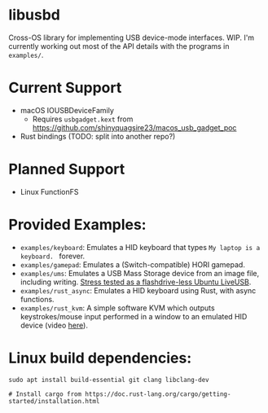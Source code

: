 # libusbd

Cross-OS library for implementing USB device-mode interfaces. WIP. I'm currently working out most of the API details with the programs in `examples/`.

# Current Support
 - macOS IOUSBDeviceFamily
   - Requires `usbgadget.kext` from https://github.com/shinyquagsire23/macos_usb_gadget_poc
 - Rust bindings (TODO: split into another repo?)

# Planned Support
 - Linux FunctionFS

# Provided Examples:
 - `examples/keyboard`: Emulates a HID keyboard that types `My laptop is a keyboard. ` forever.
 - `examples/gamepad`: Emulates a (Switch-compatible) HORI gamepad.
 - `examples/ums`: Emulates a USB Mass Storage device from an image file, including writing. [Stress tested as a flashdrive-less Ubuntu LiveUSB](https://www.youtube.com/watch?v=MR_B6qVGMl0).
 - `examples/rust_async`: Emulates a HID keyboard using Rust, with async functions.
 - `examples/rust_kvm`: A simple software KVM which outputs keystrokes/mouse input performed in a window to an emulated HID device (video [here](https://www.youtube.com/watch?v=k16TgXT1ggs)).

 # Linux build dependencies:
 ```
 sudo apt install build-essential git clang libclang-dev

 # Install cargo from https://doc.rust-lang.org/cargo/getting-started/installation.html
 ```